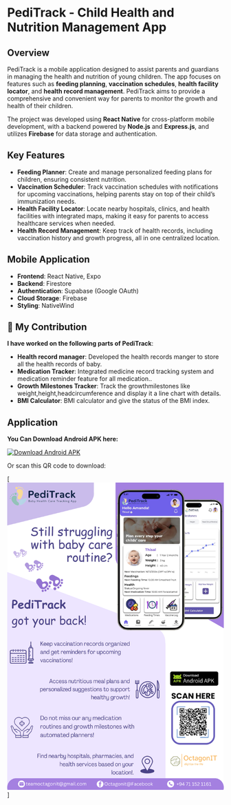 # PediTrack - Child Health and Nutrition Management App

## Overview

PediTrack is a mobile application designed to assist parents and guardians in managing the health and nutrition of young children. The app focuses on features such as **feeding planning**, **vaccination schedules**, **health facility locator**, and **health record management**. PediTrack aims to provide a comprehensive and convenient way for parents to monitor the growth and health of their children.

The project was developed using **React Native** for cross-platform mobile development, with a backend powered by **Node.js** and **Express.js**, and utilizes **Firebase** for data storage and authentication.

## Key Features

- **Feeding Planner**: Create and manage personalized feeding plans for children, ensuring consistent nutrition.
- **Vaccination Scheduler**: Track vaccination schedules with notifications for upcoming vaccinations, helping parents stay on top of their child’s immunization needs.
- **Health Facility Locator**: Locate nearby hospitals, clinics, and health facilities with integrated maps, making it easy for parents to access healthcare services when needed.
- **Health Record Management**: Keep track of health records, including vaccination history and growth progress, all in one centralized location.

## Mobile Application

  - **Frontend**: React Native, Expo
  - **Backend**: Firestore
  - **Authentication**:  Supabase (Google OAuth)
  - **Cloud Storage**: Firebase
  - **Styling**: NativeWind 

## 🚀 My Contribution

**I have worked on the following parts of PediTrack**:
- **Health record manager**: Developed the health records manger to store all the health records of baby.
- **Medication Tracker**: Integrated medicine record tracking system and medication reminder feature for all medication..
- **Growth Milestones Tracker**: Track the growthmilestones like weight,height,headcircumference and display it a line chart with details.
- **BMI Calculator**: BMI calculator and give the status of the BMI index.

## Application

**You Can Download Android APK here:**

[![Download Android APK](https://example.com/path-to-qr-code-image.png)](https://expo.dev/artifacts/eas/6CgaMLHUjmS1XE8HMwkVwx.apk)

Or scan this QR code to download:

[![QR Code](PediTrackPoster.pdf.png)]



